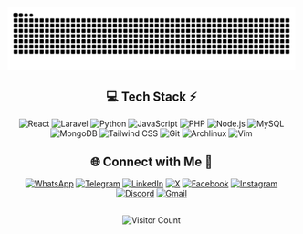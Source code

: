 <!--
<div align="center">
  <img src="https://github-readme-stats.vercel.app/api?username=smail-yazidi&theme=aura&hide_border=true&include_all_commits=true&count_private=true" width="55%" /> </br>
  <img src="https://github-readme-streak-stats.herokuapp.com/?user=smail-yazidi&theme=aura&hide_border=true" width="50%" />
  <img src="https://github-readme-stats.vercel.app/api/top-langs/?username=smail-yazidi&theme=aura&hide_border=true&include_all_commits=true&count_private=true&layout=compact" width="36%" /> </br>
</div>

 -->



<div align="center">
    
  ![snake gif](https://github.com/smail-yazidi/smail-yazidi/blob/output/github-snake-dark.svg)
</div>
<!-- Tech Stack -->
<div align="center">
  
## 💻 Tech Stack ⚡
![React](https://img.shields.io/badge/react-%2320232a.svg?style=for-the-badge&logo=react&logoColor=%2361DAFB) ![Laravel](https://img.shields.io/badge/Laravel-%23FF2D20.svg?style=for-the-badge&logo=laravel&logoColor=white) ![Python](https://img.shields.io/badge/python-3670A0?style=for-the-badge&logo=python&logoColor=ffdd54) ![JavaScript](https://img.shields.io/badge/javascript-%23323330.svg?style=for-the-badge&logo=javascript&logoColor=%23F7DF1E) ![PHP](https://img.shields.io/badge/PHP-777BB4?style=for-the-badge&logo=php&logoColor=white) ![Node.js](https://img.shields.io/badge/node.js-6DA55F?style=for-the-badge&logo=node.js&logoColor=white) ![MySQL](https://img.shields.io/badge/mysql-4479A1.svg?style=for-the-badge&logo=mysql&logoColor=white) ![MongoDB](https://img.shields.io/badge/MongoDB-%234ea94b.svg?style=for-the-badge&logo=mongodb&logoColor=white) ![Tailwind CSS](https://img.shields.io/badge/Tailwind_CSS-%2338B2AC.svg?style=for-the-badge&logo=tailwind-css&logoColor=white) ![Git](https://img.shields.io/badge/git-%23F05033.svg?style=for-the-badge&logo=git&logoColor=white) ![Archlinux](https://img.shields.io/badge/Archlinux-%23007AC9.svg?style=for-the-badge&logo=arch-linux&logoColor=white) ![Vim](https://img.shields.io/badge/Vim-%231B2B34.svg?style=for-the-badge&logo=vim&logoColor=white)

</div>

<!-- Social connections -->
<div align="center">

## 🌐 Connect with Me 🍬
[![WhatsApp](https://img.shields.io/badge/WhatsApp-25D366?style=for-the-badge&logo=whatsapp&logoColor=white)](https://wa.me/0719270155) [![Telegram](https://img.shields.io/badge/Telegram-0088cc?style=for-the-badge&logo=telegram&logoColor=white)](https://t.me/0719270155) [![LinkedIn](https://img.shields.io/badge/LinkedIn-%230077B5.svg?style=for-the-badge&logo=linkedin&logoColor=white)](https://linkedin.com/in/smail-yazidi) [![X](https://img.shields.io/badge/X-black.svg?style=for-the-badge&logo=X&logoColor=white)](https://x.com/smail_yazidi) [![Facebook](https://img.shields.io/badge/Facebook-%231877F2.svg?style=for-the-badge&logo=Facebook&logoColor=white)](https://facebook.com/smail-yazidi) [![Instagram](https://img.shields.io/badge/Instagram-%23E4405F.svg?style=for-the-badge&logo=Instagram&logoColor=white)](https://instagram.com/smail-yazidi) [![Discord](https://img.shields.io/badge/Discord-%237289DA.svg?style=for-the-badge&logo=discord&logoColor=white)](https://discord.com/users/smail-yazidi) [![Gmail](https://img.shields.io/badge/Gmail-D14836?style=for-the-badge&logo=gmail&logoColor=white)](mailto:smail.yazidi.contact@gmail.com)

</div>

<div align="center">

## 
  ![Visitor Count](https://komarev.com/ghpvc/?username=Smail-Yazidi&color=D946EF&style=for-the-badge)

</div>


